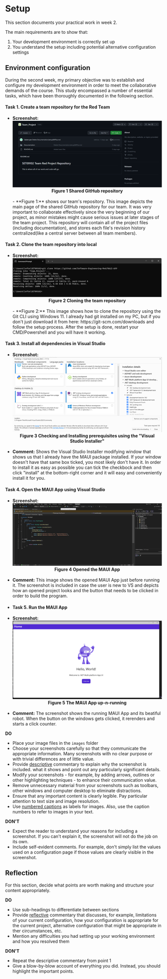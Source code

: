 # Setup

This section documents your practical work in week 2.

The main requirements are to show that:

1. Your development environment is correctly set up
2. You understand the setup including potential alternative configuration settings

## Environment configuration

During the second week, my primary objective was to establish and configure my development environment in order to meet the collaborative demands of the course. This study encompassed a number of essential tasks, which have been thoroughly documented in the following section.

#### Task 1. Create a team repository for the Red Team
 
- **Screenshot:** ![Screenshot1](./images/Screenshot_repo.png)
  <figcaption align = "center"><b>Figure 1 Shared GitHub repository</b></figcaption><br>
  - **Figure 1:** shows our team's repository. This image depicts the main page of the shared GitHub repository for our team. It was very important to collaborate effectively since the very beginning of our project, as minor mistakes might cause serious issues at later stages of the team project. This repository will contain all of the project files (including documentation), and stores each file's revision history centralized(like a central server between all team members).

#### Task 2. Clone the team repository into local
- **Screenshot:** ![Screenshot 2](./images/Screenshot_gitclone1.png)
  <figcaption align = "center"><b>Figure 2 Cloning the team repository</b></figcaption><br>
  - **Figure 2:** This image shows how to clone the repository using the Git CLI using Windows 11. I already had git installed on my PC, but if you don't just download it from here: https://git-scm.com/downloads and follow the setup process. After the setup is done, restart your CMD/Powershell and you will have it working.
#### Task 3. Install all dependencies in Visual Studio
- **Screenshot:** ![Screenshot 3](./images/Screenshot_MAUIinstall.png)
  <figcaption align = "center"><b>Figure 3 Checking and Installing prerequisites using the "Visual Studio Installer" </b></figcaption><br>
- **Comment:** Shows the Visual Studio Installer modifying window that shows us that I already have the MAUI package installed. If your window doesn't have that same box ticked, you most likely don't have it. In order to install it as easy as possible you can tick the checkbock and then click "install" at the bottom-right corner and it will easy and conveniently install it for you.
#### Task 4. Open the MAUI App using Visual Studio
- **Screenshot:** ![Screenshot 4](./images/Screenshot_MAUIRun.png)
  <figcaption align = "center"><b>Figure 4 Opened the MAUI App</b></figcaption><br>
- **Comment:** This image shows the opened MAUI App just before running it. The screenshot is included in case the user is new to VS and depicts how an opened project looks and the button that needs to be clicked in order to build the program.
- #### Task 5. Run the MAUI App
- **Screenshot:** ![Screenshot 5](./images/Screenshot_WorkingMAUI.png)
  <figcaption align = "center"><b>Figure 5 The MAUI App up-n-running </b></figcaption><br>
- **Comment:** The screenshot shows the running MAUI App and its beatiful robot. When the button on the windows gets clicked, it rerenders and starts a click counter. 
  
**DO**

* Place your image files in the `images` folder
* Choose your screenshots carefully so that they communicate the appropriate information.
  Many screenshots with no clear purpose or with trivial differences are of little value.
* Provide <ins>descriptive</ins> commentary to explain why the screenshot is included. 
  what it shows and point out any particularly significant details.
* Modify your screenshots - for example, by adding arrows, outlines or other highlighting 
  techniques - to enhance their communication value.
* Remove unnecessary material from your screenshots such as toolbars, other windows and 
  computer desktop to eliminate distractions.
* Ensure that any important content is clearly legible. Pay particular attention to text
  size and image resolution.
* Use [numbered captions](https://towardsdev.com/3-ways-to-add-a-caption-to-an-image-using-markdown-f2ca30562be6) 
  as labels for images. Also, use the caption numbers to refer to images in your text.

**DON'T**

* Expect the reader to understand your reasons for including a screenshot. If you can't
  explain it, the screenshot will not do the job on its own.
* Include self-evident comments. For example, don't simply list the values used on a
  configuration page if those values are clearly visible in the screenshot.

## Reflection

For this section, decide what points are worth making and structure your content 
appropriately.

**DO**

* Use sub-headings to differentiate between sections
* Provide <ins>reflective</ins> commentary that discusses, for example, limitations of
  your current configuration, how your configuration is appropriate for the current 
  project, alternative configuration that might be appropriate in ther circumstances, 
  etc.
* Mention any difficulties you had setting up your working environment and how you 
  resolved them

**DON'T**

* Repeat the descriptive commentary from point 1
* Give a blow-by-blow account of everything you did. Instead, you should highlight 
  the important points.
